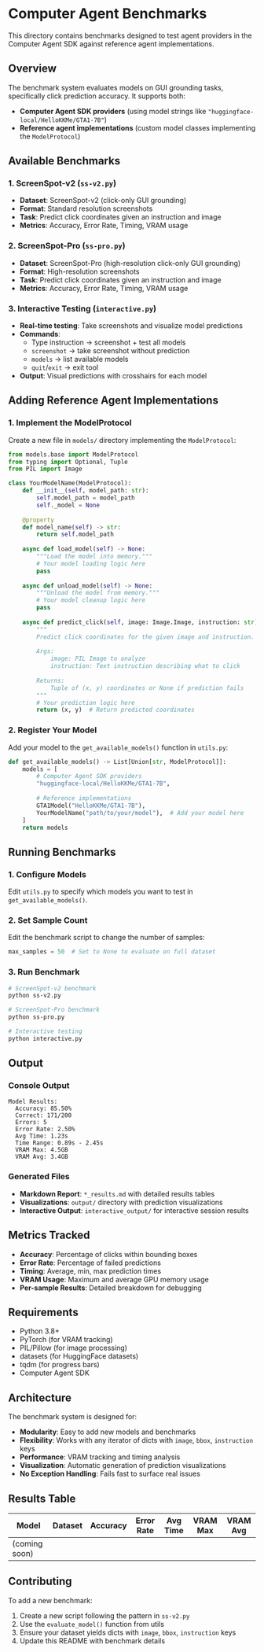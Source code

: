# Computer Agent Benchmarks

This directory contains benchmarks designed to test agent providers in the Computer Agent SDK against reference agent implementations.

## Overview

The benchmark system evaluates models on GUI grounding tasks, specifically click prediction accuracy. It supports both:
- **Computer Agent SDK providers** (using model strings like `"huggingface-local/HelloKKMe/GTA1-7B"`)
- **Reference agent implementations** (custom model classes implementing the `ModelProtocol`)

## Available Benchmarks

### 1. ScreenSpot-v2 (`ss-v2.py`)
- **Dataset**: ScreenSpot-v2 (click-only GUI grounding)
- **Format**: Standard resolution screenshots
- **Task**: Predict click coordinates given an instruction and image
- **Metrics**: Accuracy, Error Rate, Timing, VRAM usage

### 2. ScreenSpot-Pro (`ss-pro.py`) 
- **Dataset**: ScreenSpot-Pro (high-resolution click-only GUI grounding)
- **Format**: High-resolution screenshots
- **Task**: Predict click coordinates given an instruction and image
- **Metrics**: Accuracy, Error Rate, Timing, VRAM usage

### 3. Interactive Testing (`interactive.py`)
- **Real-time testing**: Take screenshots and visualize model predictions
- **Commands**: 
  - Type instruction → screenshot + test all models
  - `screenshot` → take screenshot without prediction
  - `models` → list available models
  - `quit`/`exit` → exit tool
- **Output**: Visual predictions with crosshairs for each model

## Adding Reference Agent Implementations

### 1. Implement the ModelProtocol

Create a new file in `models/` directory implementing the `ModelProtocol`:

```python
from models.base import ModelProtocol
from typing import Optional, Tuple
from PIL import Image

class YourModelName(ModelProtocol):
    def __init__(self, model_path: str):
        self.model_path = model_path
        self._model = None
    
    @property
    def model_name(self) -> str:
        return self.model_path
    
    async def load_model(self) -> None:
        """Load the model into memory."""
        # Your model loading logic here
        pass
    
    async def unload_model(self) -> None:
        """Unload the model from memory."""
        # Your model cleanup logic here
        pass
    
    async def predict_click(self, image: Image.Image, instruction: str) -> Optional[Tuple[int, int]]:
        """
        Predict click coordinates for the given image and instruction.
        
        Args:
            image: PIL Image to analyze
            instruction: Text instruction describing what to click
            
        Returns:
            Tuple of (x, y) coordinates or None if prediction fails
        """
        # Your prediction logic here
        return (x, y)  # Return predicted coordinates
```

### 2. Register Your Model

Add your model to the `get_available_models()` function in `utils.py`:

```python
def get_available_models() -> List[Union[str, ModelProtocol]]:
    models = [
        # Computer Agent SDK providers
        "huggingface-local/HelloKKMe/GTA1-7B",
        
        # Reference implementations
        GTA1Model("HelloKKMe/GTA1-7B"),
        YourModelName("path/to/your/model"),  # Add your model here
    ]
    return models
```

## Running Benchmarks

### 1. Configure Models
Edit `utils.py` to specify which models you want to test in `get_available_models()`.

### 2. Set Sample Count
Edit the benchmark script to change the number of samples:
```python
max_samples = 50  # Set to None to evaluate on full dataset
```

### 3. Run Benchmark
```bash
# ScreenSpot-v2 benchmark
python ss-v2.py

# ScreenSpot-Pro benchmark  
python ss-pro.py

# Interactive testing
python interactive.py
```

## Output

### Console Output
```
Model Results:
  Accuracy: 85.50%
  Correct: 171/200
  Errors: 5
  Error Rate: 2.50%
  Avg Time: 1.23s
  Time Range: 0.89s - 2.45s
  VRAM Max: 4.5GB
  VRAM Avg: 3.4GB
```

### Generated Files
- **Markdown Report**: `*_results.md` with detailed results tables
- **Visualizations**: `output/` directory with prediction visualizations
- **Interactive Output**: `interactive_output/` for interactive session results

## Metrics Tracked

- **Accuracy**: Percentage of clicks within bounding boxes
- **Error Rate**: Percentage of failed predictions
- **Timing**: Average, min, max prediction times
- **VRAM Usage**: Maximum and average GPU memory usage
- **Per-sample Results**: Detailed breakdown for debugging

## Requirements

- Python 3.8+
- PyTorch (for VRAM tracking)
- PIL/Pillow (for image processing)
- datasets (for HuggingFace datasets)
- tqdm (for progress bars)
- Computer Agent SDK

## Architecture

The benchmark system is designed for:
- **Modularity**: Easy to add new models and benchmarks
- **Flexibility**: Works with any iterator of dicts with `image`, `bbox`, `instruction` keys
- **Performance**: VRAM tracking and timing analysis
- **Visualization**: Automatic generation of prediction visualizations
- **No Exception Handling**: Fails fast to surface real issues

## Results Table

| Model | Dataset | Accuracy | Error Rate | Avg Time | VRAM Max | VRAM Avg |
|-------|---------|----------|------------|----------|----------|----------|
| (coming soon) | | | | | | |

## Contributing

To add a new benchmark:
1. Create a new script following the pattern in `ss-v2.py`
2. Use the `evaluate_model()` function from utils
3. Ensure your dataset yields dicts with `image`, `bbox`, `instruction` keys
4. Update this README with benchmark details
